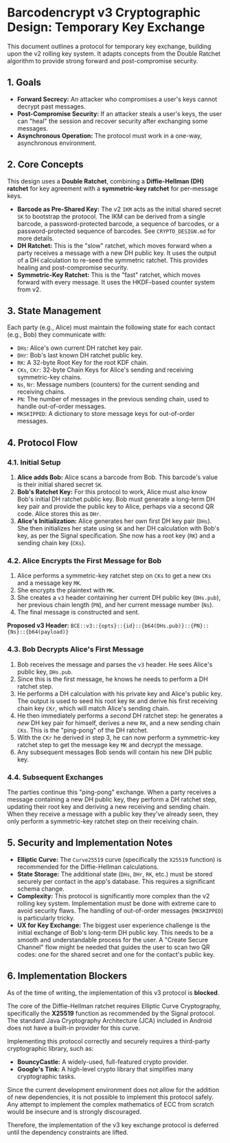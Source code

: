 # Barcodencrypt v3 Cryptographic Design: Temporary Key Exchange

This document outlines a protocol for temporary key exchange, building upon the v2 rolling key system. It adapts concepts from the Double Ratchet algorithm to provide strong forward and post-compromise security.

## 1. Goals

-   **Forward Secrecy:** An attacker who compromises a user's keys cannot decrypt past messages.
-   **Post-Compromise Security:** If an attacker steals a user's keys, the user can "heal" the session and recover security after exchanging some messages.
-   **Asynchronous Operation:** The protocol must work in a one-way, asynchronous environment.

## 2. Core Concepts

This design uses a **Double Ratchet**, combining a **Diffie-Hellman (DH) ratchet** for key agreement with a **symmetric-key ratchet** for per-message keys.

-   **Barcode as Pre-Shared Key:** The v2 `IKM` acts as the initial shared secret `SK` to bootstrap the protocol. The IKM can be derived from a single barcode, a password-protected barcode, a sequence of barcodes, or a password-protected sequence of barcodes. See `CRYPTO_DESIGN.md` for more details.
-   **DH Ratchet:** This is the "slow" ratchet, which moves forward when a party receives a message with a new DH public key. It uses the output of a DH calculation to re-seed the symmetric ratchet. This provides healing and post-compromise security.
-   **Symmetric-Key Ratchet:** This is the "fast" ratchet, which moves forward with every message. It uses the HKDF-based counter system from v2.

## 3. State Management

Each party (e.g., Alice) must maintain the following state for each contact (e.g., Bob) they communicate with:

-   `DHs`: Alice's own current DH ratchet key pair.
-   `DHr`: Bob's last known DH ratchet public key.
-   `RK`: A 32-byte Root Key for the root KDF chain.
-   `CKs`, `CKr`: 32-byte Chain Keys for Alice's sending and receiving symmetric-key chains.
-   `Ns`, `Nr`: Message numbers (counters) for the current sending and receiving chains.
-   `PN`: The number of messages in the previous sending chain, used to handle out-of-order messages.
-   `MKSKIPPED`: A dictionary to store message keys for out-of-order messages.

## 4. Protocol Flow

### 4.1. Initial Setup

1.  **Alice adds Bob:** Alice scans a barcode from Bob. This barcode's value is their initial shared secret `SK`.
2.  **Bob's Ratchet Key:** For this protocol to work, Alice must also know Bob's initial DH ratchet public key. Bob must generate a long-term DH key pair and provide the public key to Alice, perhaps via a second QR code. Alice stores this as `DHr`.
3.  **Alice's Initialization:** Alice generates her own first DH key pair (`DHs`). She then initializes her state using `SK` and her DH calculation with Bob's key, as per the Signal specification. She now has a root key (`RK`) and a sending chain key (`CKs`).

### 4.2. Alice Encrypts the First Message for Bob

1.  Alice performs a symmetric-key ratchet step on `CKs` to get a new `CKs` and a message key `MK`.
2.  She encrypts the plaintext with `MK`.
3.  She creates a `v3` header containing her current DH public key (`DHs.pub`), her previous chain length (`PN`), and her current message number (`Ns`).
4.  The final message is constructed and sent.

**Proposed v3 Header:** `BCE::v3::{opts}::{id}::{b64(DHs.pub)}::{PN}::{Ns}::{b64(payload)}`

### 4.3. Bob Decrypts Alice's First Message

1.  Bob receives the message and parses the `v3` header. He sees Alice's public key, `DHs.pub`.
2.  Since this is the first message, he knows he needs to perform a DH ratchet step.
3.  He performs a DH calculation with his private key and Alice's public key. The output is used to seed his root key `RK` and derive his first receiving chain key `CKr`, which will match Alice's sending chain.
4.  He then immediately performs a *second* DH ratchet step: he generates a *new* DH key pair for himself, derives a new `RK`, and a new sending chain `CKs`. This is the "ping-pong" of the DH ratchet.
5.  With the `CKr` he derived in step 3, he can now perform a symmetric-key ratchet step to get the message key `MK` and decrypt the message.
6.  Any subsequent messages Bob sends will contain his new DH public key.

### 4.4. Subsequent Exchanges

The parties continue this "ping-pong" exchange. When a party receives a message containing a new DH public key, they perform a DH ratchet step, updating their root key and deriving a new receiving and sending chain. When they receive a message with a public key they've already seen, they only perform a symmetric-key ratchet step on their receiving chain.

## 5. Security and Implementation Notes

-   **Elliptic Curve:** The `Curve25519` curve (specifically the `X25519` function) is recommended for the Diffie-Hellman calculations.
-   **State Storage:** The additional state (`DHs`, `DHr`, `RK`, etc.) must be stored securely per contact in the app's database. This requires a significant schema change.
-   **Complexity:** This protocol is significantly more complex than the v2 rolling key system. Implementation must be done with extreme care to avoid security flaws. The handling of out-of-order messages (`MKSKIPPED`) is particularly tricky.
-   **UX for Key Exchange:** The biggest user experience challenge is the initial exchange of Bob's long-term DH public key. This needs to be a smooth and understandable process for the user. A "Create Secure Channel" flow might be needed that guides the user to scan two QR codes: one for the shared secret and one for the contact's public key.

## 6. Implementation Blockers

As of the time of writing, the implementation of this v3 protocol is **blocked**.

The core of the Diffie-Hellman ratchet requires Elliptic Curve Cryptography, specifically the **X25519** function as recommended by the Signal protocol. The standard Java Cryptography Architecture (JCA) included in Android does not have a built-in provider for this curve.

Implementing this protocol correctly and securely requires a third-party cryptographic library, such as:
-   **BouncyCastle:** A widely-used, full-featured crypto provider.
-   **Google's Tink:** A high-level crypto library that simplifies many cryptographic tasks.

Since the current development environment does not allow for the addition of new dependencies, it is not possible to implement this protocol safely. Any attempt to implement the complex mathematics of ECC from scratch would be insecure and is strongly discouraged.

Therefore, the implementation of the v3 key exchange protocol is deferred until the dependency constraints are lifted.
